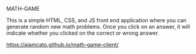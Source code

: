 MATH-GAME

This is a simple HTML, CSS, and JS front end application where you can generate random new math problems. Once you click on an answer, it will indicate whether you clicked on the correct or wrong answer.

https://ajamcato.github.io/math-game-client/
